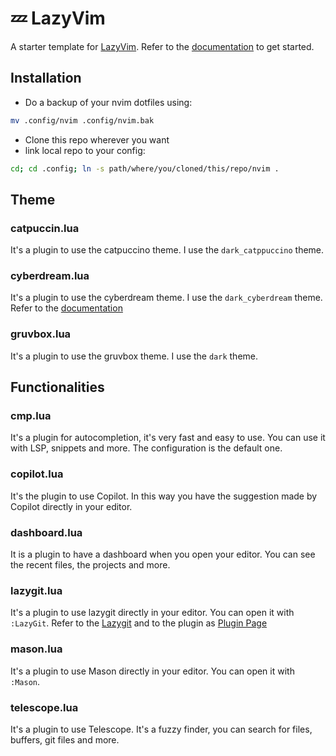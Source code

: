 # 💤 LazyVim

A starter template for [LazyVim](https://github.com/LazyVim/LazyVim).
Refer to the [documentation](https://lazyvim.github.io/installation) to get started.

## Installation
- Do a backup of your nvim dotfiles using: 
```Bash
mv .config/nvim .config/nvim.bak
```

- Clone this repo wherever you want
- link local repo to your config: 
```Bash
cd; cd .config; ln -s path/where/you/cloned/this/repo/nvim .
```

## Theme

### catpuccin.lua

It's a plugin to use the catpuccino theme. I use the `dark_catppuccino` theme.

### cyberdream.lua
It's a plugin to use the cyberdream theme. I use the `dark_cyberdream` theme.
Refer to the [documentation](https://github.com/scottmckendry/cyberdream.nvim)

### gruvbox.lua

It's a plugin to use the gruvbox theme. I use the `dark` theme.

## Functionalities

### cmp.lua

It's a plugin for autocompletion, it's very fast and easy to use. You can use it with LSP, snippets and more.
The configuration is the default one.

### copilot.lua

It's the plugin to use Copilot. In this way you have the suggestion made by Copilot directly in your editor.

### dashboard.lua

It is a plugin to have a dashboard when you open your editor. You can see the recent files, the projects and more.

### lazygit.lua

It's a plugin to use lazygit directly in your editor. You can open it with `:LazyGit`.
Refer to the [Lazygit](https://github.com/jesseduffield/lazygit) and to the plugin as [Plugin Page](https://github.com/kdheepak/lazygit.nvim)
### mason.lua

It's a plugin to use Mason directly in your editor. You can open it with `:Mason`.

### telescope.lua

It's a plugin to use Telescope. It's a fuzzy finder, you can search for files, buffers, git files and more.
